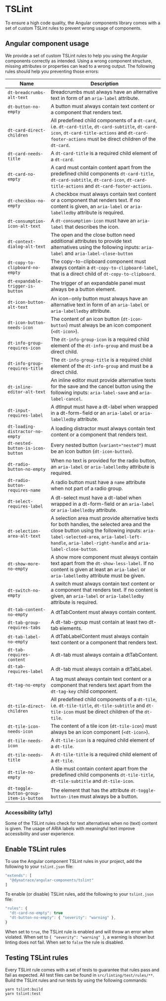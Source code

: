 # TSLint

To ensure a high code quality, the Angular components library comes with a set
of custom TSLint rules to prevent wrong usage of components.

## Angular component usage

We provide a set of custom TSLint rules to help you using the Angular components
correctly as intended. Using a wrong component structure, missing attributes or
properties can lead to a wrong output. The following rules should help you
preventing those errors:

| Name                                    | Description                                                                                                                                                                                                                                         |
| --------------------------------------- | --------------------------------------------------------------------------------------------------------------------------------------------------------------------------------------------------------------------------------------------------- |
| `dt-breadcrumbs-alt-text`               | Breadcrumbs must always have an alternative text in form of an `aria-label` attribute.                                                                                                                                                              |
| `dt-button-no-empty`                    | A button must always contain text content or a component that renders text.                                                                                                                                                                         |
| `dt-card-direct-children`               | All predefined child components of a `dt-card`, i.e. `dt-card-title`, `dt-card-subtitle`, `dt-card-icon`, `dt-card-title-actions` and `dt-card-footer-actions` must be direct children of the `dt-card`.                                            |
| `dt-card-needs-title`                   | A `dt-card-title` is a required child element of a `dt-card`.                                                                                                                                                                                       |
| `dt-card-no-empty`                      | A card must contain content apart from the predefined child components `dt-card-title`, `dt-card-subtitle`, `dt-card-icon`, `dt-card-title-actions` and `dt-card-footer-actions`.                                                                   |
| `dt-checkbox-no-empty`                  | A checkbox must always contain text content or a component that renders text. If no content is given, an `aria-label` or `aria-labelledby` attribute is required.                                                                                   |
| `dt-consumption-icon-alt-text`          | A `dt-consumption-icon` must have an `aria-label` that describes the icon.                                                                                                                                                                          |
| `dt-context-dialog-alt-text`            | The open and the close button need additional attributes to provide text alternatives using the following inputs: `aria-label` and `aria-label-close-button`                                                                                        |
| `dt-copy-to-clipboard-no-empty`         | The copy-to-clipboard component must always contain a `dt-copy-to-clipboard-label`, that is a direct child of `dt-copy-to-clipboard`.                                                                                                               |
| `dt-expandable-trigger-is-button`       | The trigger of an expandable panel must always be a button element.                                                                                                                                                                                 |
| `dt-icon-button-alt-text`               | An icon-only button must always have an alternative text in form of an `aria-label` or `aria-labelledby` attribute.                                                                                                                                 |
| `dt-icon-button-needs-icon`             | The content of an icon button (`dt-icon-button`) must always be an icon component (`<dt-icon>`).                                                                                                                                                    |
| `dt-info-group-requires-icon`           | The `dt-info-group-icon` is a required child element of the `dt-info-group` and must be a direct child.                                                                                                                                             |
| `dt-info-group-requires-title`          | The `dt-info-group-title` is a required child element of the `dt-info-group` and must be a direct child.                                                                                                                                            |
| `dt-inline-editor-alt-text`             | An inline editor must provide alternative texts for the save and the cancel button using the following inputs: `aria-label-save` and `aria-label-cancel`.                                                                                           |
| `dt-input-requires-label`               | A dtInput must have a dt-label when wrapped in a dt-form-field or an `aria-label` or `aria-labelledby` attribute.                                                                                                                                   |
| `dt-loading-distractor-no-empty`        | A loading distractor must always contain text content or a component that renders text.                                                                                                                                                             |
| `dt-nested-button-is-icon-button`       | Every nested button (`variant="nested"`) must be an icon button (`dt-icon-button`).                                                                                                                                                                 |
| `dt-radio-button-no-empty`              | When no text is provided for the radio button, an `aria-label` or `aria-labelledby` attribute is required.                                                                                                                                          |
| `dt-radio-button-requires-name`         | A radio button must have a `name` attribute when not part of a radio group.                                                                                                                                                                         |
| `dt-select-requires-label`              | A dt-select must have a dt-label when wrapped in a dt-form-field or an `aria-label` or `aria-labelledby` attribute.                                                                                                                                 |
| `dt-selection-area-alt-text`            | A selection area must provide alternative texts for both handles, the selected area and the close button using the following inputs: `aria-label-selected-area`, `aria-label-left-handle`, `aria-label-right-handle` and `aria-label-close-button`. |
| `dt-show-more-no-empty`                 | A show more component must always contain text apart from the `dt-show-less-label`. If no content is given at least an `aria-label` or `aria-labelledby` attribute must be given.                                                                   |
| `dt-switch-no-empty`                    | A switch must always contain text content or a component that renders text. If no content is given, an `aria-label` or `aria-labelledby` attribute is required.                                                                                     |
| `dt-tab-content-no-empty`               | A dtTabContent must always contain content.                                                                                                                                                                                                         |
| `dt-tab-group-requires-tabs`            | A dt-tab-group must contain at least two dt-tab elements.                                                                                                                                                                                           |
| `dt-tab-label-no-empty`                 | A dtTabLabelContent must always contain text content or a component that renders text.                                                                                                                                                              |
| `dt-tab-requires-content`               | A dt-tab must always contain a dtTabContent.                                                                                                                                                                                                        |
| `dt-tab-requires-label`                 | A dt-tab must always contain a dtTabLabel.                                                                                                                                                                                                          |
| `dt-tag-no-empty`                       | A tag must always contain text content or a component that renders text apart from the `dt-tag-key` child component.                                                                                                                                |
| `dt-tile-direct-children`               | All predefined child components of a `dt-tile`, i.e. `dt-tile-title`, `dt-tile-subtitle` and `dt-tile-icon` must be direct children of the `dt-tile`.                                                                                               |
| `dt-tile-icon-needs-icon`               | The content of a tile icon (`dt-tile-icon`) must always be an icon component (`<dt-icon>`).                                                                                                                                                         |
| `dt-tile-needs-icon`                    | A `dt-tile-icon` is a required child element of a `dt-tile`.                                                                                                                                                                                        |
| `dt-tile-needs-title`                   | A `dt-tile-title` is a required child element of a `dt-tile`.                                                                                                                                                                                       |
| `dt-tile-no-empty`                      | A tile must contain content apart from the predefined child components `dt-tile-title`, `dt-tile-subtitle` and `dt-tile-icon`.                                                                                                                      |
| `dt-toggle-button-group-item-is-button` | The element that has the attribute `dt-toggle-button-item` must always be a button.                                                                                                                                                                 |

### Accessibility (a11y)

Some of the TSLint rules check for text alternatives when no (text) content is
given. The usage of ARIA labels with meaningful text improve accessibility and
user experience.

## Enable TSLint rules

To use the Angular component TSLint rules in your project, add the following to
your `tslint.json` file:

```js
"extends": [
  "@dynatrace/angular-components/tslint"
]
```

To enable (or disable) TSLint rules, add the following to your `tslint.json`
file:

```js
"rules": {
  "dt-card-no-empty": true
  "dt-button-no-empty": { "severity": "warning" },
}
```

When set to `true`, the TSLint rule is enabled and will throw an error when
violated. When set to `{ "severity": "warning" }`, a warning is shown but
linting does not fail. When set to `false` the rule is disabled.

## Testing TSLint rules

Every TSLint rule comes with a set of tests to guarantee that rules pass and
fail as expected. All test files can be found in `src/linting/test/rules/**`.
Build the TSLint rules and run tests by using the following commands:

```
yarn tslint:build
yarn tslint:test
```
